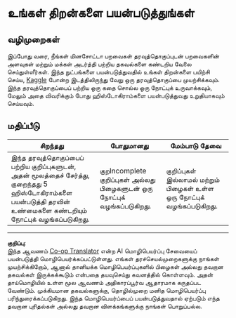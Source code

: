 <!--
CO_OP_TRANSLATOR_METADATA:
{
  "original_hash": "40eeb9b9f94009c537c7811f9f27f037",
  "translation_date": "2025-10-11T15:54:29+00:00",
  "source_file": "3-Data-Visualization/10-visualization-distributions/assignment.md",
  "language_code": "ta"
}
-->
# உங்கள் திறன்களை பயன்படுத்துங்கள்

## வழிமுறைகள்

இப்போது வரை, நீங்கள் மினசோட்டா பறவைகள் தரவுத்தொகுப்புடன் பறவைகளின் அளவுகள் மற்றும் மக்கள் அடர்த்தி பற்றிய தகவல்களை கண்டறிய வேலை செய்துள்ளீர்கள். இந்த நுட்பங்களை பயன்படுத்துவதில் உங்கள் திறன்களை பயிற்சி செய்ய, [Kaggle](https://www.kaggle.com/) போன்ற இடத்திலிருந்து வேறு ஒரு தரவுத்தொகுப்பை முயற்சிக்கவும். இந்த தரவுத்தொகுப்பைப் பற்றிய ஒரு கதை சொல்ல ஒரு நோட்புக் உருவாக்கவும், மேலும் அதை விவரிக்கும் போது ஹிஸ்டோகிராம்களை பயன்படுத்துவது உறுதியாகவும் செய்யவும்.

## மதிப்பீடு

சிறந்தது | போதுமானது | மேம்பாடு தேவை
--- | --- | -- |
இந்த தரவுத்தொகுப்பைப் பற்றிய குறிப்புகளுடன், அதன் மூலத்தைச் சேர்த்து, குறைந்தது 5 ஹிஸ்டோகிராம்களை பயன்படுத்தி தரவின் உண்மைகளை கண்டறியும் நோட்புக் வழங்கப்படுகிறது. | குறIncomplete குறிப்புகள் அல்லது பிழைகளுடன் ஒரு நோட்புக் வழங்கப்படுகிறது. | குறிப்புகள் இல்லாமல் மற்றும் பிழைகள் உள்ள ஒரு நோட்புக் வழங்கப்படுகிறது.

---

**குறிப்பு**:  
இந்த ஆவணம் [Co-op Translator](https://github.com/Azure/co-op-translator) என்ற AI மொழிபெயர்ப்பு சேவையைப் பயன்படுத்தி மொழிபெயர்க்கப்பட்டுள்ளது. எங்கள் தரச்செயல்முறைகளுக்கு நாங்கள் முயற்சிக்கிறோம், ஆனால் தானியக்க மொழிபெயர்ப்புகளில் பிழைகள் அல்லது தவறான தகவல்கள் இருக்கக்கூடும் என்பதை தயவுசெய்து கவனத்தில் கொள்ளவும். அதன் தாய்மொழியில் உள்ள மூல ஆவணம் அதிகாரப்பூர்வ ஆதாரமாக கருதப்பட வேண்டும். முக்கியமான தகவல்களுக்கு, தொழில்முறை மனித மொழிபெயர்ப்பு பரிந்துரைக்கப்படுகிறது. இந்த மொழிபெயர்ப்பைப் பயன்படுத்துவதால் ஏற்படும் எந்த தவறான புரிதல்கள் அல்லது தவறான விளக்கங்களுக்கு நாங்கள் பொறுப்பல்ல.